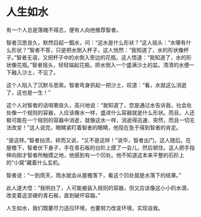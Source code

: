 # 人生如水
有一个人总是落魄不得志，便有人向他推荐智者。  

  智者沉思良久，默然舀起一瓢水，问：“这水是什么形状？”这人摇头：“水哪有什么形状？”智者不答，只是把水倒入杯子，这人恍然：“我知道了，水的形状像杯子。”智者无语，又把杯子中的水倒入旁边的花瓶，这人悟道：“我知道了，水的形状像花瓶。”智者摇头，轻轻端起花瓶，把水倒入一个盛满沙土的盆。清清的水便一下融入沙土，不见了。  

  这个人陷入了沉默与思索。智者弯身抓起一把沙土，叹道：“看，水就这么消逝了，这也是一生！”  

  这个人对智者的话咀嚼良久，高兴地说：“我知道了，您是通过水告诉我，社会处处像一个规则的容器，人应该像水一样，盛进什么容器就是什么形状。而且，人还极可能在一个规则的容器中消逝，就像这水一样，消逝得迅速、突然，而且一切无法改变！”这人说完，眼睛紧盯着智者的眼睛，他现在急于得到智者的肯定。  

  “是这样。”智者拈须，转而又说，“又不是这样！”说毕，智者出门，这人随后。在屋檐下，智者伏下身子，手在青石板的台阶上摸了一会儿，然后顿住。这人把手指伸向刚才智者所触摸之地，他感到有一个凹处。他不知道这本来平整的石阶上的“小窝”藏着什么玄机。  

  智者说：“一到雨天，雨水就会从屋檐落下，看这个凹处就是水落下的结果。”  

  此人遂大悟：“我明白了，人可能被装入规则的容器，但又应该像这小小的水滴，改变着这坚硬的青石板，直到破坏容器。”  

  人生如水，我们既要尽力适应环境，也要努力改变环境，实现自我。
  